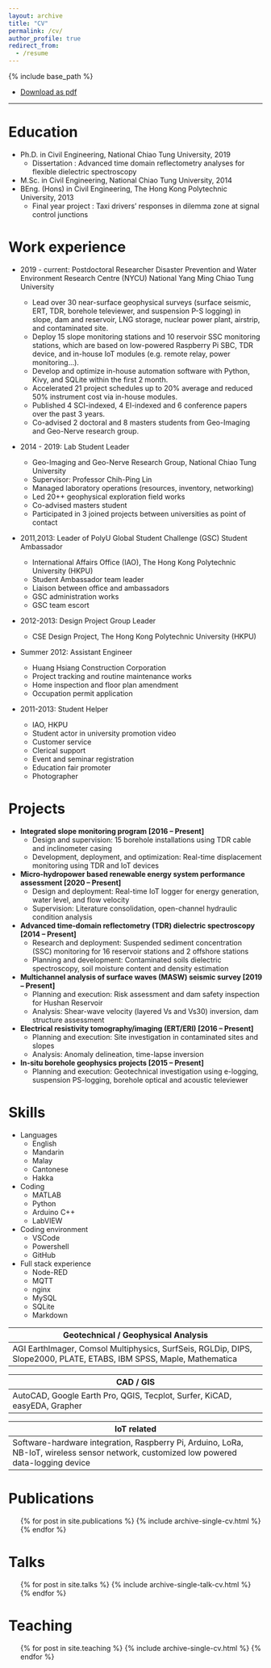 ```yaml
---
layout: archive
title: "CV"
permalink: /cv/
author_profile: true
redirect_from:
  - /resume
---
```


{% include base_path %} 
- [Download as pdf](../files/cv.pdf)
---

Education
======
- Ph.D. in Civil Engineering, National Chiao Tung University, 2019
  - Dissertation : Advanced time domain reflectometry analyses for flexible dielectric spectroscopy
- M.Sc. in Civil Engineering, National Chiao Tung University, 2014
- BEng. (Hons) in Civil Engineering, The Hong Kong Polytechnic University, 2013
  - Final year project : Taxi drivers’ responses in dilemma zone at signal control junctions

Work experience
======
- 2019 - current: Postdoctoral Researcher
  Disaster Prevention and Water Environment Research Centre (NYCU)
  National Yang Ming Chiao Tung University 
  - Lead over 30 near-surface geophysical surveys (surface seismic, ERT, TDR, borehole televiewer, and suspension P-S logging) in slope, dam and reservoir, LNG storage, nuclear power plant, airstrip, and contaminated site.
  - Deploy 15 slope monitoring stations and 10 reservoir SSC monitoring stations, which are based on low-powered Raspberry Pi SBC, TDR device, and in-house IoT modules (e.g. remote relay, power monitoring…).
  - Develop and optimize in-house automation software with Python, Kivy, and SQLite within the first 2 month.
  - Accelerated 21 project schedules up to 20% average and reduced 50% instrument cost via in-house modules.
  - Published 4 SCI-indexed, 4 EI-indexed and 6 conference papers over the past 3 years.
  - Co-advised 2 doctoral and 8 masters students from Geo-Imaging and Geo-Nerve research group.

- 2014 - 2019: Lab Student Leader
  - Geo-Imaging and Geo-Nerve Research Group, National Chiao Tung University
  - Supervisor: Professor Chih-Ping Lin
  - Managed laboratory operations (resources, inventory, networking)
  - Led 20++ geophysical exploration field works
  - Co-advised masters student
  - Participated in 3 joined projects between universities as point of contact 

- 2011,2013: Leader of PolyU Global Student Challenge (GSC) Student Ambassador
  - International Affairs Office (IAO), The Hong Kong Polytechnic University (HKPU)
  - Student Ambassador team leader
  - Liaison between office and ambassadors
  - GSC administration works
  - GSC team escort

- 2012-2013: Design Project Group Leader
  - CSE Design Project, The Hong Kong Polytechnic University (HKPU)

- Summer 2012: Assistant Engineer
  - Huang Hsiang Construction Corporation
  - Project tracking and routine maintenance works
  - Home inspection and floor plan amendment
  - Occupation permit application
 
- 2011-2013: Student Helper
  - IAO, HKPU
  - Student actor in university promotion video
  - Customer service
  - Clerical support
  - Event and seminar registration
  - Education fair promoter
  - Photographer

Projects
======
- **Integrated slope monitoring program	 [2016 – Present]**
  - Design and supervision: 15 borehole installations using TDR cable and inclinometer casing
  - Development, deployment, and optimization: Real-time displacement monitoring using TDR and IoT devices
- **Micro-hydropower based renewable energy system performance assessment 	[2020 – Present]**
  - Design and deployment: Real-time IoT logger for energy generation, water level, and flow velocity
  - Supervision: Literature consolidation, open-channel hydraulic condition analysis
- **Advanced time-domain reflectometry (TDR) dielectric spectroscopy	[2014 – Present]**
  - Research and deployment: Suspended sediment concentration (SSC) monitoring for 16 reservoir stations and 2 offshore stations 
  - Planning and development: Contaminated soils dielectric spectroscopy, soil moisture content and density estimation
- **Multichannel analysis of surface waves (MASW) seismic survey	[2019 – Present]**
  - Planning and execution: Risk assessment and dam safety inspection for Hushan Reservoir
  - Analysis: Shear-wave velocity (layered Vs and Vs30) inversion, dam structure assessment
- **Electrical resistivity tomography/imaging (ERT/ERI)	[2016 – Present]**
  - Planning and execution: Site investigation in contaminated sites and slopes
  - Analysis: Anomaly delineation, time-lapse inversion
- **In-situ borehole geophysics projects	[2015 – Present]**
  - Planning and execution: Geotechnical investigation using e-logging, suspension PS-logging, borehole optical and acoustic televiewer 


Skills
======
- Languages
  -	English
  -	Mandarin
  -	Malay
  -	Cantonese
  -	Hakka
- Coding
  - MATLAB
  - Python
  - Arduino C++  
  - LabVIEW
- Coding environment
  - VSCode
  - Powershell
  - GitHub
- Full stack experience
  - Node-RED
  - MQTT
  - nginx
  - MySQL
  - SQLite
  - Markdown

|Geotechnical / Geophysical Analysis
|---|
|AGI EarthImager, Comsol Multiphysics, SurfSeis, RGLDip, DIPS, Slope2000, PLATE, ETABS, IBM SPSS, Maple, Mathematica

|CAD / GIS
|---|
|AutoCAD, Google Earth Pro, QGIS, Tecplot, Surfer, KiCAD, easyEDA, Grapher

|IoT related
|---|
|Software-hardware integration, Raspberry Pi, Arduino, LoRa, NB-IoT, wireless sensor network, customized low powered data-logging device


Publications
======
  <ul>{% for post in site.publications %}
    {% include archive-single-cv.html %}
  {% endfor %}</ul>
  
Talks
======
  <ul>{% for post in site.talks %}
    {% include archive-single-talk-cv.html %}
  {% endfor %}</ul>
  
Teaching
======
  <ul>{% for post in site.teaching %}
    {% include archive-single-cv.html %}
  {% endfor %}</ul>
  
<!-- Service and leadership
======
* Currently signed in to 43 different slack teams -->
